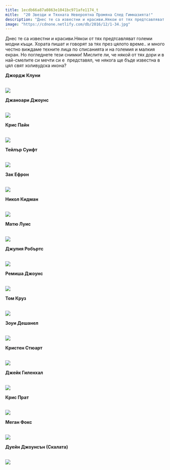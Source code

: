 ```yaml
---
title: 1ecdb66a87a0863e1041bc971afe1174_t
mitle:  "20 Звезди и Тяхната Невероятна Промяна След Гимназията!"
description: "Днес те са известни и красиви.Някои от тях предтсавляват големи модни къщи. Хората пишат и говорят за тях през цялото време.. и много честно виждаме техните лица по с"
image: "https://cdnone.netlify.com/db/2016/12/1-34.jpg"
---
```


 <p>Днес те са известни и красиви.Някои от тях предтсавляват големи модни къщи. Хората пишат и говорят за тях през цялото време.. и много честно виждаме техните лица по списанията и на големия и малкия екран. Но погледнете тези снимки! Мислите ли, че някой от тях дори и в най-смелите си мечти си е  представял, че някога ще бъде известна в цял свят холивудска икона?</p>      <p><strong>Джордж Клуни</strong></p> <p> <br/><img src="https://cdnone.netlify.com/db/2016/12/1-34.jpg"/><br/></p> <p><strong>Джаноари Джоунс</strong></p>      <p> <br/><img src="https://cdnone.netlify.com/db/2016/12/2-12.jpg"/><br/></p> <p><strong>Крис Пайн</strong></p> <p> <br/><img src="https://cdnone.netlify.com/db/2016/12/3-32.jpg"/><br/></p> <p><strong>Тейлър Суифт</strong></p>      <p> <br/><img src="https://cdnone.netlify.com/db/2016/12/4-34.jpg"/><br/></p> <p><strong>Зак Ефрон</strong></p> <p> <br/><img src="https://cdnone.netlify.com/db/2016/12/5-33.jpg"/><br/></p> <p><strong>Никол Кидман</strong></p> <p> <br/><img src="https://cdnone.netlify.com/db/2016/12/6-36.jpg"/><br/></p> <p><strong>Матю Луис</strong></p>      <p> <br/><img src="https://cdnone.netlify.com/db/2016/12/7-30.jpg"/><br/></p> <p><strong>Джулия Робъртс</strong></p> <p> <br/><img src="https://cdnone.netlify.com/db/2016/12/8-31.jpg"/><br/></p> <p><strong>Ремиша Джоунс</strong></p>      <p> <br/><img src="https://cdnone.netlify.com/db/2016/12/9-30.jpg"/><br/></p> <p><strong>Том Круз</strong></p> <p> <br/><img src="https://cdnone.netlify.com/db/2016/12/10-28.jpg"/><br/></p> <p><strong>Зоуи Дешанел</strong></p> <p> <br/><img src="https://cdnone.netlify.com/db/2016/12/11-27.jpg"/><br/></p> <p><strong>Кристен Стюарт</strong></p> <p> <br/><img src="https://cdnone.netlify.com/db/2016/12/12-24.jpg"/><br/></p> <p><strong>Джейк Гиленхал</strong></p> <p> <br/><img src="https://cdnone.netlify.com/db/2016/12/13-22.jpg"/><br/></p> <p><strong>Крис Прат</strong></p> <p> <br/><img src="https://cdnone.netlify.com/db/2016/12/14-21.jpg"/><br/></p> <p><strong>Меган Фокс</strong></p> <p> <br/><img src="https://cdnone.netlify.com/db/2016/12/15-19.jpg"/><br/></p> <p><strong>Дуейн Джоунсън (Скалата)</strong></p> <p> <br/><img src="https://cdnone.netlify.com/db/2017/06/zvezdi-760x403.jpg"/><br/></p>       
